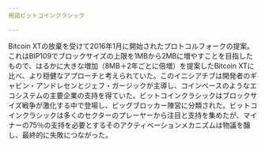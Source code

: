 ```yaml
---
用語ビットコインクラシック

---
```

Bitcoin XTの放棄を受けて2016年1月に開始されたプロトコルフォークの提案。これはBIP109でブロックサイズの上限を1MBから2MBに増やすことを目指したもので、はるかに大きな増加（8MB＋2年ごとに倍増）を提案したBitcoin XTに比べ、より穏健なアプローチと考えられていた。このイニシアチブは開発者のギャビン・アンドレセンとジェフ・ガージックが主導し、コインベースのようなエコシステムの主要企業の支持を得ていた。ビットコインクラシックはブロックサイズ戦争が激化する中で登場し、ビッグブロッカー陣営に分類された。ビットコインクラシックは多くのセクターのプレーヤーから注目と支持を集めたが、マイナーの75％の支持を必要とするそのアクティベーションメカニズムは物議を醸し、最終的に失敗につながった。